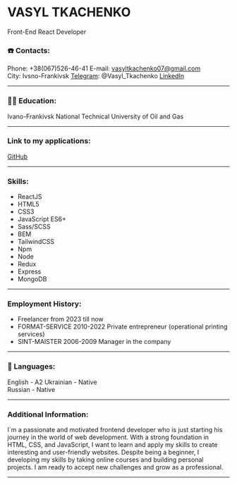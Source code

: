 # VASYL TKACHENKO

Front-End React Developer

### ☎️ Contacts:

Phone: +38(067)526-46-41
E-mail: vasyltkachenko07@gmail.com  
City: Ivsno-Frankivsk
[Telegram](https://t.me/Vasyl_Tkachenko): @Vasyl_Tkachenko
[LinkedIn](https://www.linkedin.com/in/vsltkachenko)

---

### 👨‍🎓 Education:

Ivano-Frankivsk National Technical University
of Oil and Gas

---

### Link to my applications:

[GitHub](https://github.com/vsltkachenko)

---

### Skills:

- ReactJS
- HTML5
- CSS3
- JavaScript ES6+
- Sass/SCSS
- BEM
- TailwindCSS
- Npm
- Node
- Redux
- Express
- MongoDB

---

### Employment History:

- Freelancer from 2023 till now
- FORMAT-SERVICE 2010-2022
	Private entrepreneur (operational printing services)
- SINT-MAISTER 2006-2009
	Manager in the company

---

### 👅 Languages:

English - A2
Ukrainian - Native  
Russian - Native

---

### Additional Information:

I`m a passionate and motivated frontend developer who is just starting his journey in the world of web development.
With a strong foundation in HTML, CSS, and JavaScript, I want to learn and apply my skills to create interesting
and user-friendly websites. Despite being a beginner, I developing my skills by taking online courses and building
personal projects. I am ready to accept new challenges and grow as a professional.

---
